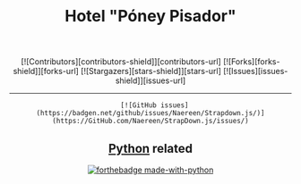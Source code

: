 <!-- Badges -->
<br />

<header align="center">
  
  <h1 align="center">Hotel "Póney Pisador"</h1>
   
</header>
<section align="center">
  [![Contributors][contributors-shield]][contributors-url]
  [![Forks][forks-shield]][forks-url]
  [![Stargazers][stars-shield]][stars-url]
  [![Issues][issues-shield]][issues-url]

  ----
      [![GitHub issues](https://badgen.net/github/issues/Naereen/Strapdown.js/)](https://GitHub.com/Naereen/StrapDown.js/issues/)

## [Python](https://www.python.org/) related
[![forthebadge made-with-python](http://ForTheBadge.com/images/badges/made-with-python.svg)](https://www.python.org/)

  

</section>

```markdown
```
